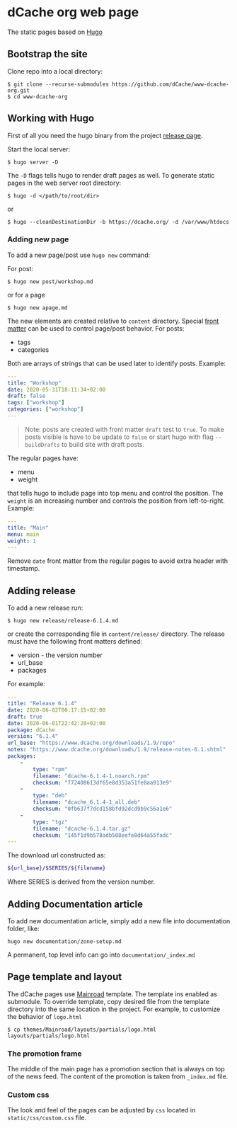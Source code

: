 # dCache org web page

The static pages based on [Hugo](https://gohugo.io)

## Bootstrap the site

Clone repo into a local directory:

```
$ git clone --recurse-submodules https://github.com/dCache/www-dcache-org.git
$ cd www-dcache-org
```

## Working with Hugo

First of all you need the hugo binary from the project [release page](https://github.com/gohugoio/hugo/releases).

Start the local server:

```
$ hugo server -D
```

The `-D` flags tells hugo to render draft pages as well. To generate static pages in the web server root directory:

```
$ hugo -d </path/to/root/dir>
```

or

```
$ hugo --cleanDestinationDir -b https://dcache.org/ -d /var/www/htdocs
```

### Adding new page

To add a new page/post use `hugo new` command:

For post:

```
$ hugo new post/workshop.md
```

or for a page

```
$ hugo new apage.md
```

The new elements are created relative to `content` directory. Special [front matter](https://gohugo.io/content-management/front-matter/) can be used to control page/post behavior. For posts:

- tags
- categories

Both are arrays of strings that can  be used later to identify posts. Example:

```yaml
---
title: "Workshop"
date: 2020-05-31T18:11:34+02:00
draft: false
tags: ["workshop"]
categories: ["workshop"]
---
```

> Note: posts are created with front matter `draft` test to `true`. To make posts visible is have to be update to `false` or start hugo with flag `--buildDrafts` to build site with draft posts.

The regular pages have:

- menu
- weight

that tells hugo to include page into top menu and control the position. The `weight` is an increasing number and controls the position from left-to-right. Example:

```yaml
---
title: "Main"
menu: main
weight: 1
---
```

Remove `date` front matter from the regular pages to avoid extra header with timestamp.

## Adding release

To add a new release run:
```
$ hugo new release/release-6.1.4.md
```
or create the corresponding file in `content/release/` directory. The release must have the following front matters defined:

- version - the version number
- url_base
- packages

For example:

```yaml
---
title: "Release 6.1.4"
date: 2020-06-02T00:17:15+02:00
draft: true
date: 2020-06-01T22:42:28+02:00
package: dCache
version: "6.1.4"
url_base: "https://www.dcache.org/downloads/1.9/repo"
notes: "https://www.dcache.org/downloads/1.9/release-notes-6.1.shtml"
packages:
    -
        type: "rpm"
        filename: "dcache-6.1.4-1.noarch.rpm"
        checksum: "772408613df65e8d353a51fe8aa913e9"
    -
        type: "deb"
        filename: "dcache_6.1.4-1_all.deb"
        checksum: "0fb637f7dcd158bfd92dcd9b9c56a1e6"
    -
        type: "tgz"
        filename: "dcache-6.1.4.tar.gz"
        checksum: "145f1d9b578adb508eefe8d64a55fadc"
---
```

The download url constructed as:

```sh
${url_base}/$SERIES/${filename}
```

Where SERIES is derived from the version number.

## Adding Documentation article

To add new documentation article, simply add a new file into documentation folder, like:

```
hugo new documentation/zone-setup.md
```

A permanent, top level info can go into `documentation/_index.md`

## Page template and layout

The dCache pages use [Mainroad](https://github.com/Vimux/Mainroad) template. The template ins enabled as submodule. To override template, copy desired file from the template directory into the same location in the project. For example, to customize the behavior of `logo.html`

```
$ cp themes/Mainroad/layouts/partials/logo.html layouts/partials/logo.html
```

### The promotion frame

The middle of the main page has a promotion section that is always on top of the news feed. The content of the promotion is taken from `_index.md` file.

### Custom css

The look and feel of the pages can be adjusted by `css` located in `static/css/custom.css` file.